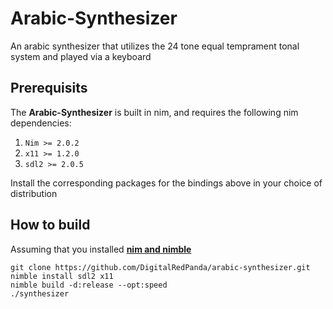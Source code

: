 # Arabic-Synthesizer
An arabic synthesizer that utilizes the 24 tone equal temprament tonal system and played via a keyboard

## Prerequisits
The **Arabic-Synthesizer** is built in nim, and requires the following nim dependencies:
  1. ``Nim >= 2.0.2`` 
  2. ``x11 >= 1.2.0`` 
  3. ``sdl2 >= 2.0.5``
    
Install the corresponding packages for the bindings above in your choice of distribution

## How to build
Assuming that you installed [**nim and nimble**](https://nim-lang.org/install_unix.html)
```
git clone https://github.com/DigitalRedPanda/arabic-synthesizer.git
nimble install sdl2 x11
nimble build -d:release --opt:speed
./synthesizer
```
